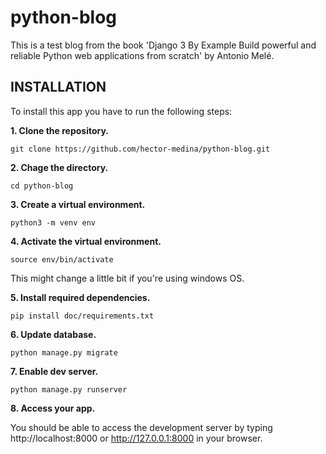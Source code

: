 # python-blog
This is a test blog from the book 'Django 3 By Example Build powerful and reliable Python web applications from scratch' by Antonio Melé.

## INSTALLATION

To install this app you have to run the following steps:

**1. Clone the repository.**

```
git clone https://github.com/hector-medina/python-blog.git
```
**2. Chage the directory.**

```
cd python-blog
```

**3. Create a virtual environment.**

```
python3 -m venv env
```

**4. Activate the virtual environment.**

```
source env/bin/activate
```

This might change a little bit if you're using windows OS. 

**5. Install required dependencies.**

```
pip install doc/requirements.txt
```

**6. Update database.**

```
python manage.py migrate
```

**7. Enable dev server.**

```
python manage.py runserver
```

**8. Access your app.**

You should be able to access the development server by typing http://localhost:8000 or http://127.0.0.1:8000 in your browser.

